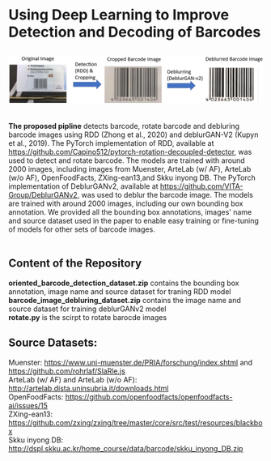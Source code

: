 # Using Deep Learning to Improve Detection and Decoding of Barcodes
##
![Barcode Image](https://github.com/cwang16/barcode/blob/main/pipeline.png) <br /> 
<br />
<br />
__The proposed pipline__ detects barcode, rotate barcode and debluring barcode images using RDD (Zhong et al., 2020) and deblurGAN-V2 (Kupyn et al., 2019). The PyTorch implementation of RDD, available at https://github.com/Capino512/pytorch-rotation-decoupled-detector, was used to detect and rotate barcode. The models are trained with around 2000 images, including images from Muenster, ArteLab (w/ AF), ArteLab (w/o AF), OpenFoodFacts, ZXing-ean13,and Skku inyong DB. The PyTorch implementation of DeblurGANv2, available at https://github.com/VITA-Group/DeblurGANv2, was used to deblur the barcode image. The models are trained with around 2000 images, including our own bounding box annotation. We provided all the bounding box annotations, images' name and source dataset used in the paper to enable easy training or fine-tuning of models for other sets of barcode images. 
<br />
<br />
## Content of the Repository
__oriented_barcode_detection_dataset.zip__ contains the bounding box annotation, image name and source dataset for traning RDD model <br />
__barcode_image_debluring_dataset.zip__ contains the image name and source dataset for training deblurGANv2 model  <br />
__rotate.py__ is the scirpt to rotate barocde images  <br />

## Source Datasets:
Muenster: https://www.uni-muenster.de/PRIA/forschung/index.shtml and https://github.com/rohrlaf/SlaRle.js<br />
ArteLab (w/ AF) and ArteLab (w/o AF): http://artelab.dista.uninsubria.it/downloads.html<br />
OpenFoodFacts: https://github.com/openfoodfacts/openfoodfacts-ai/issues/15<br />
ZXing-ean13: https://github.com/zxing/zxing/tree/master/core/src/test/resources/blackbox<br />
Skku inyong DB: http://dspl.skku.ac.kr/home_course/data/barcode/skku_inyong_DB.zip<br />

